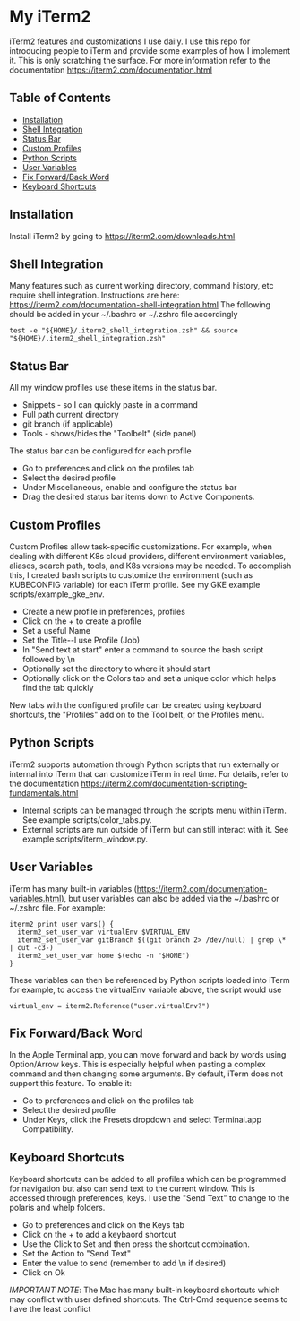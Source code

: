 # My iTerm2
iTerm2 features and customizations I use daily. I use this repo
for introducing people to iTerm and provide some examples of how
I implement it.  This is only scratching the surface. For more
information refer to the documentation https://iterm2.com/documentation.html

## Table of Contents
* [Installation](#installation)
* [Shell Integration](#shell-integration)
* [Status Bar](#status-bar)
* [Custom Profiles](#custom-profiles)
* [Python Scripts](#python-scripts)
* [User Variables](#user-variables)
* [Fix Forward/Back Word](#fix-forwardback-word)
* [Keyboard Shortcuts](#keyboard-shortcuts)

## Installation
Install iTerm2 by going to https://iterm2.com/downloads.html
	
## Shell Integration
Many features such as current working directory, command history,
etc require shell integration. Instructions are here: https://iterm2.com/documentation-shell-integration.html
The following should be added in your ~/.bashrc or ~/.zshrc file accordingly
```
test -e "${HOME}/.iterm2_shell_integration.zsh" && source "${HOME}/.iterm2_shell_integration.zsh"
```
	
## Status Bar
All my window profiles use these items in the status bar.
* Snippets - so I can quickly paste in a command
* Full path current directory
* git branch (if applicable)
* Tools - shows/hides the "Toolbelt" (side panel) 

The status bar can be configured for each profile
* Go to preferences and click on the profiles tab
* Select the desired profile
* Under Miscellaneous, enable and configure the status bar
* Drag the desired status bar items down to Active Components.

## Custom Profiles
Custom Profiles allow task-specific customizations.
For example, when dealing with different K8s cloud providers,
different environment variables, aliases, search path, 
tools, and K8s versions may be needed.  To accomplish this,
I created bash scripts to customize the environment
(such as KUBECONFIG variable) for each iTerm profile.
See my GKE example scripts/example_gke_env.
* Create a new profile in preferences, profiles
* Click on the + to create a profile
* Set a useful Name
* Set the Title--I use Profile (Job)
* In "Send text at start" enter a command to source the bash script
followed by \n
* Optionally set the directory to where it should start
* Optionally click on the Colors tab and set a unique color
  which helps find the tab quickly

New tabs with the configured profile can be created using
keyboard shortcuts, the "Profiles" add on to the Tool belt,
or the Profiles menu.

## Python Scripts
iTerm2 supports automation through Python scripts that run externally
or internal into iTerm that can customize iTerm in real time.
For details, refer to the documentation https://iterm2.com/documentation-scripting-fundamentals.html
* Internal scripts can be managed through the scripts menu within
  iTerm. See example scripts/color_tabs.py.
* External scripts are run outside of iTerm but can still 
  interact with it. See example scripts/iterm_window.py.

## User Variables
iTerm has many built-in variables (https://iterm2.com/documentation-variables.html),
but user variables can also be added via the ~/.bashrc or
~/.zshrc file. For example:
```
iterm2_print_user_vars() {
  iterm2_set_user_var virtualEnv $VIRTUAL_ENV
  iterm2_set_user_var gitBranch $((git branch 2> /dev/null) | grep \* | cut -c3-)
  iterm2_set_user_var home $(echo -n "$HOME")
}
```
These variables can then be referenced by Python scripts loaded into iTerm
for example, to access the virtualEnv variable above, the script would use
```
virtual_env = iterm2.Reference("user.virtualEnv?")
```

## Fix Forward/Back Word
In the Apple Terminal app, you can move forward and back by words
using Option/Arrow keys.  This is especially helpful when pasting
a complex command and then changing some arguments.
By default, iTerm does not support this feature. To enable it:
* Go to preferences and click on the profiles tab
* Select the desired profile
* Under Keys, click the Presets dropdown and select Terminal.app
Compatibility.
  
## Keyboard Shortcuts
Keyboard shortcuts can be added to all profiles which can be
programmed for navigation but also can send text to the current
window.  This is accessed through preferences, keys.  I use the
"Send Text" to change to the polaris and whelp folders.
* Go to preferences and click on the Keys tab
* Click on the + to add a keybaord shortcut
* Use the Click to Set and then press the shortcut combination.
* Set the Action to "Send Text"
* Enter the value to send (remember to add \n if desired)
* Click on Ok

*IMPORTANT NOTE*:  The Mac has many built-in keyboard shortcuts
which may conflict with user defined shortcuts.
The Ctrl-Cmd sequence seems to have the least conflict
